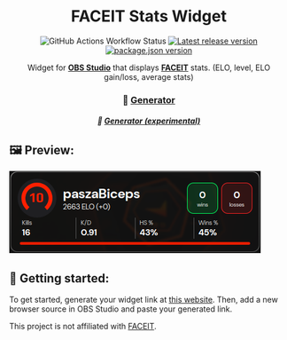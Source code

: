 <div align=center>
  <h1>FACEIT Stats Widget</h1>

![GitHub Actions Workflow Status](https://img.shields.io/github/actions/workflow/status/mxgic1337/faceit-stats-widget/ci.yml?style=flat-square&logo=github&logoColor=%23fff) [![Latest release version](https://img.shields.io/github/v/release/mxgic1337/faceit-stats-widget?display_name=tag&style=flat-square&label=version&logo=github&logoColor=%23fff)](https://widget.mxgic1337.xyz) [![package.json version](https://img.shields.io/github/package-json/v/mxgic1337/faceit-stats-widget?style=flat-square&label=experimental&logo=nodedotjs&logoColor=%23fff)](https://widget-git.mxgic1337.xyz)

Widget for **[OBS Studio](https://obsproject.com/)** that displays **[FACEIT](https://faceit.com)** stats. (ELO, level,
ELO gain/loss, average stats)

### 🔗 [Generator](https://widget.mxgic1337.xyz/)
##### 🧪 [Generator (experimental)](https://widget-git.mxgic1337.xyz/)
</div>

## 🖼️ Preview:

![Preview](.github/assets/preview.png)

## 🔧 Getting started:

To get started, generate your widget link at [this website](https://widget.mxgic1337.xyz/). Then, add a new
browser source in OBS Studio and paste your generated link.

This project is not affiliated with [FACEIT](https://faceit.com).
